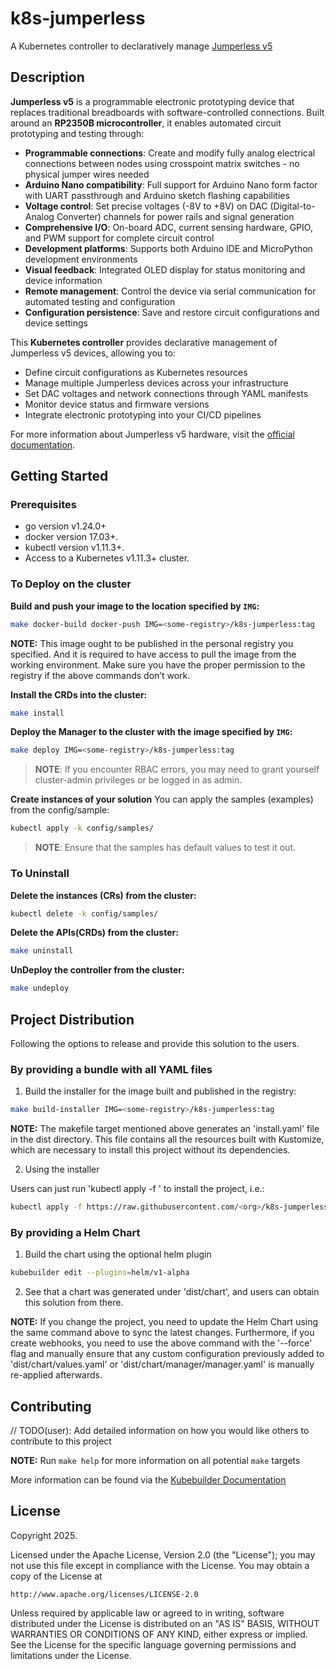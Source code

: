 # k8s-jumperless

A Kubernetes controller to declaratively manage [Jumperless v5](https://jumperless-docs.readthedocs.io/)

## Description

**Jumperless v5** is a programmable electronic prototyping device that replaces traditional breadboards with software-controlled connections. Built around an **RP2350B microcontroller**, it enables automated circuit prototyping and testing through:

- **Programmable connections**: Create and modify fully analog electrical connections between nodes using crosspoint matrix switches - no physical jumper wires needed
- **Arduino Nano compatibility**: Full support for Arduino Nano form factor with UART passthrough and Arduino sketch flashing capabilities
- **Voltage control**: Set precise voltages (-8V to +8V) on DAC (Digital-to-Analog Converter) channels for power rails and signal generation
- **Comprehensive I/O**: On-board ADC, current sensing hardware, GPIO, and PWM support for complete circuit control
- **Development platforms**: Supports both Arduino IDE and MicroPython development environments
- **Visual feedback**: Integrated OLED display for status monitoring and device information
- **Remote management**: Control the device via serial communication for automated testing and configuration
- **Configuration persistence**: Save and restore circuit configurations and device settings

This **Kubernetes controller** provides declarative management of Jumperless v5 devices, allowing you to:

- Define circuit configurations as Kubernetes resources
- Manage multiple Jumperless devices across your infrastructure  
- Set DAC voltages and network connections through YAML manifests
- Monitor device status and firmware versions
- Integrate electronic prototyping into your CI/CD pipelines

For more information about Jumperless v5 hardware, visit the [official documentation](https://jumperless-docs.readthedocs.io/).

## Getting Started

### Prerequisites
- go version v1.24.0+
- docker version 17.03+.
- kubectl version v1.11.3+.
- Access to a Kubernetes v1.11.3+ cluster.

### To Deploy on the cluster
**Build and push your image to the location specified by `IMG`:**

```sh
make docker-build docker-push IMG=<some-registry>/k8s-jumperless:tag
```

**NOTE:** This image ought to be published in the personal registry you specified.
And it is required to have access to pull the image from the working environment.
Make sure you have the proper permission to the registry if the above commands don’t work.

**Install the CRDs into the cluster:**

```sh
make install
```

**Deploy the Manager to the cluster with the image specified by `IMG`:**

```sh
make deploy IMG=<some-registry>/k8s-jumperless:tag
```

> **NOTE**: If you encounter RBAC errors, you may need to grant yourself cluster-admin
privileges or be logged in as admin.

**Create instances of your solution**
You can apply the samples (examples) from the config/sample:

```sh
kubectl apply -k config/samples/
```

>**NOTE**: Ensure that the samples has default values to test it out.

### To Uninstall
**Delete the instances (CRs) from the cluster:**

```sh
kubectl delete -k config/samples/
```

**Delete the APIs(CRDs) from the cluster:**

```sh
make uninstall
```

**UnDeploy the controller from the cluster:**

```sh
make undeploy
```

## Project Distribution

Following the options to release and provide this solution to the users.

### By providing a bundle with all YAML files

1. Build the installer for the image built and published in the registry:

```sh
make build-installer IMG=<some-registry>/k8s-jumperless:tag
```

**NOTE:** The makefile target mentioned above generates an 'install.yaml'
file in the dist directory. This file contains all the resources built
with Kustomize, which are necessary to install this project without its
dependencies.

2. Using the installer

Users can just run 'kubectl apply -f <URL for YAML BUNDLE>' to install
the project, i.e.:

```sh
kubectl apply -f https://raw.githubusercontent.com/<org>/k8s-jumperless/<tag or branch>/dist/install.yaml
```

### By providing a Helm Chart

1. Build the chart using the optional helm plugin

```sh
kubebuilder edit --plugins=helm/v1-alpha
```

2. See that a chart was generated under 'dist/chart', and users
can obtain this solution from there.

**NOTE:** If you change the project, you need to update the Helm Chart
using the same command above to sync the latest changes. Furthermore,
if you create webhooks, you need to use the above command with
the '--force' flag and manually ensure that any custom configuration
previously added to 'dist/chart/values.yaml' or 'dist/chart/manager/manager.yaml'
is manually re-applied afterwards.

## Contributing
// TODO(user): Add detailed information on how you would like others to contribute to this project

**NOTE:** Run `make help` for more information on all potential `make` targets

More information can be found via the [Kubebuilder Documentation](https://book.kubebuilder.io/introduction.html)

## License

Copyright 2025.

Licensed under the Apache License, Version 2.0 (the "License");
you may not use this file except in compliance with the License.
You may obtain a copy of the License at

    http://www.apache.org/licenses/LICENSE-2.0

Unless required by applicable law or agreed to in writing, software
distributed under the License is distributed on an "AS IS" BASIS,
WITHOUT WARRANTIES OR CONDITIONS OF ANY KIND, either express or implied.
See the License for the specific language governing permissions and
limitations under the License.

